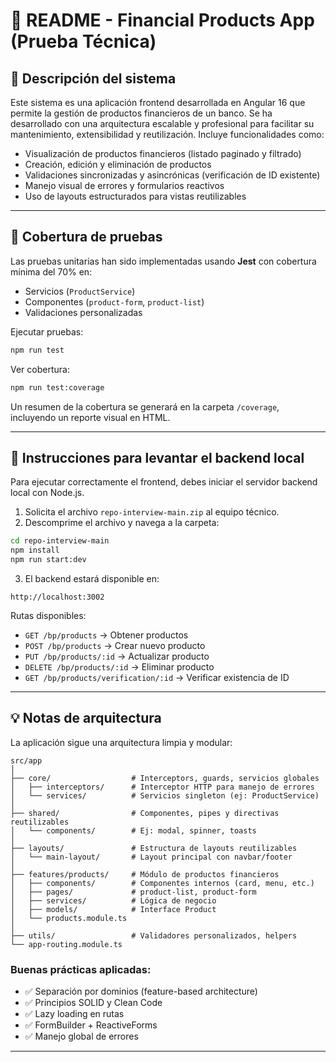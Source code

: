 # 📘 README - Financial Products App (Prueba Técnica)

## 📄 Descripción del sistema
Este sistema es una aplicación frontend desarrollada en Angular 16 que permite la gestión de productos financieros de un banco. Se ha desarrollado con una arquitectura escalable y profesional para facilitar su mantenimiento, extensibilidad y reutilización. Incluye funcionalidades como:

- Visualización de productos financieros (listado paginado y filtrado)
- Creación, edición y eliminación de productos
- Validaciones sincronizadas y asincrónicas (verificación de ID existente)
- Manejo visual de errores y formularios reactivos
- Uso de layouts estructurados para vistas reutilizables

---

## 🧪 Cobertura de pruebas
Las pruebas unitarias han sido implementadas usando **Jest** con cobertura mínima del 70% en:

- Servicios (`ProductService`)
- Componentes (`product-form`, `product-list`)
- Validaciones personalizadas

Ejecutar pruebas:
```bash
npm run test
```

Ver cobertura:
```bash
npm run test:coverage
```

Un resumen de la cobertura se generará en la carpeta `/coverage`, incluyendo un reporte visual en HTML.

---

## 🔧 Instrucciones para levantar el backend local
Para ejecutar correctamente el frontend, debes iniciar el servidor backend local con Node.js.

1. Solicita el archivo `repo-interview-main.zip` al equipo técnico.
2. Descomprime el archivo y navega a la carpeta:

```bash
cd repo-interview-main
npm install
npm run start:dev
```

3. El backend estará disponible en:
```
http://localhost:3002
```

Rutas disponibles:
- `GET /bp/products` → Obtener productos
- `POST /bp/products` → Crear nuevo producto
- `PUT /bp/products/:id` → Actualizar producto
- `DELETE /bp/products/:id` → Eliminar producto
- `GET /bp/products/verification/:id` → Verificar existencia de ID

---

## 💡 Notas de arquitectura

La aplicación sigue una arquitectura limpia y modular:

```plaintext
src/app
│
├── core/                  # Interceptors, guards, servicios globales
│   ├── interceptors/      # Interceptor HTTP para manejo de errores
│   └── services/          # Servicios singleton (ej: ProductService)
│
├── shared/                # Componentes, pipes y directivas reutilizables
│   └── components/        # Ej: modal, spinner, toasts
│
├── layouts/               # Estructura de layouts reutilizables
│   └── main-layout/       # Layout principal con navbar/footer
│
├── features/products/     # Módulo de productos financieros
│   ├── components/        # Componentes internos (card, menu, etc.)
│   ├── pages/             # product-list, product-form
│   ├── services/          # Lógica de negocio
│   ├── models/            # Interface Product
│   └── products.module.ts
│
├── utils/                 # Validadores personalizados, helpers
└── app-routing.module.ts
```

### Buenas prácticas aplicadas:
- ✅ Separación por dominios (feature-based architecture)
- ✅ Principios SOLID y Clean Code
- ✅ Lazy loading en rutas
- ✅ FormBuilder + ReactiveForms
- ✅ Manejo global de errores

---


